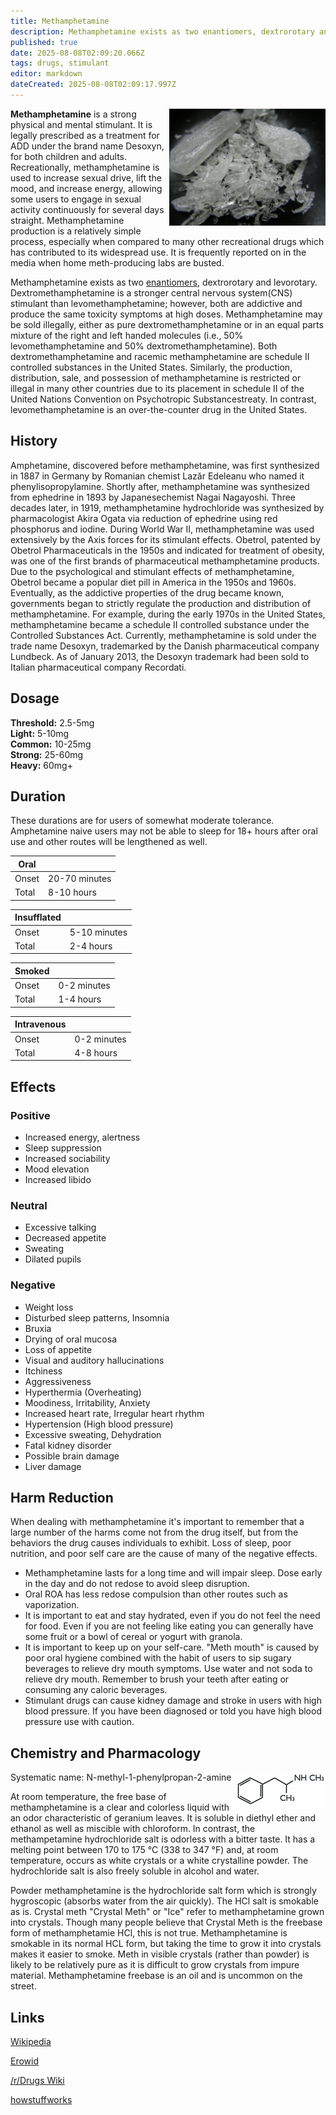 ```yaml
---
title: Methamphetamine
description: Methamphetamine exists as two enantiomers, dextrorotary and levorotary. Dextromethamphetamine is a stronger central nervous system(CNS) stimulant than...
published: true
date: 2025-08-08T02:09:20.066Z
tags: drugs, stimulant
editor: markdown
dateCreated: 2025-08-08T02:09:17.997Z
---
```


<img src="/assets/crystal_meth.jpg" width="250" align="right">

**Methamphetamine** is a strong physical and mental stimulant. It is legally prescribed as a treatment for ADD under the brand name Desoxyn, for both children and adults. Recreationally, methamphetamine is used to increase sexual drive, lift the mood, and increase energy, allowing some users to engage in sexual activity continuously for several days straight. Methamphetamine production is a relatively simple process, especially when compared to many other recreational drugs which has contributed to its widespread use. It is frequently reported on in the media when home meth-producing labs are busted.

Methamphetamine exists as two [enantiomers](/en/untagged/glossary#enantiomer), dextrorotary and levorotary. Dextromethamphetamine is a stronger central nervous system(CNS) stimulant than levomethamphetamine; however, both are addictive and produce the same toxicity symptoms at high doses. Methamphetamine may be sold illegally, either as pure dextromethamphetamine or in an equal parts mixture of the right and left handed molecules (i.e., 50% levomethamphetamine and 50% dextromethamphetamine). Both dextromethamphetamine and racemic methamphetamine are schedule II controlled substances in the United States. Similarly, the production, distribution, sale, and possession of methamphetamine is restricted or illegal in many other countries due to its placement in schedule II of the United Nations Convention on Psychotropic Substancestreaty. In contrast, levomethamphetamine is an over-the-counter drug in the United States.

## History

Amphetamine, discovered before methamphetamine, was first synthesized in 1887 in Germany by Romanian chemist Lazăr Edeleanu who named it phenylisopropylamine. Shortly after, methamphetamine was synthesized from ephedrine in 1893 by Japanesechemist Nagai Nagayoshi. Three decades later, in 1919, methamphetamine hydrochloride was synthesized by pharmacologist Akira Ogata via reduction of ephedrine using red phosphorus and iodine. During World War II, methamphetamine was used extensively by the Axis forces for its stimulant effects. Obetrol, patented by Obetrol Pharmaceuticals in the 1950s and indicated for treatment of obesity, was one of the first brands of pharmaceutical methamphetamine products. Due to the psychological and stimulant effects of methamphetamine, Obetrol became a popular diet pill in America in the 1950s and 1960s. Eventually, as the addictive properties of the drug became known, governments began to strictly regulate the production and distribution of methamphetamine. For example, during the early 1970s in the United States, methamphetamine became a schedule II controlled substance under the Controlled Substances Act. Currently, methamphetamine is sold under the trade name Desoxyn, trademarked by the Danish pharmaceutical company Lundbeck. As of January 2013, the Desoxyn trademark had been sold to Italian pharmaceutical company Recordati.

## Dosage

**Threshold:** 2.5-5mg  
**Light:** 5-10mg  
**Common:** 10-25mg  
**Strong:** 25-60mg  
**Heavy:** 60mg+

## Duration

These durations are for users of somewhat moderate tolerance. Amphetamine naive users may not be able to sleep for 18+ hours after oral use and other routes will be lengthened as well.

| Oral |  |
|------|---|
| Onset | 20-70 minutes |
| Total | 8-10 hours |

| Insufflated |  |
|-------------|---|
| Onset | 5-10 minutes |
| Total | 2-4 hours |

| Smoked |  |
|--------|---|
| Onset | 0-2 minutes |
| Total | 1-4 hours |

| Intravenous |  |
|-------------|---|
| Onset | 0-2 minutes |
| Total | 4-8 hours |

## Effects

### Positive

* Increased energy, alertness
* Sleep suppression
* Increased sociability
* Mood elevation
* Increased libido

### Neutral

* Excessive talking
* Decreased appetite
* Sweating
* Dilated pupils

### Negative

* Weight loss
* Disturbed sleep patterns, Insomnia
* Bruxia
* Drying of oral mucosa
* Loss of appetite
* Visual and auditory hallucinations
* Itchiness
* Aggressiveness
* Hyperthermia (Overheating)
* Moodiness, Irritability, Anxiety
* Increased heart rate, Irregular heart rhythm
* Hypertension (High blood pressure)
* Excessive sweating, Dehydration
* Fatal kidney disorder
* Possible brain damage
* Liver damage

## Harm Reduction

When dealing with methamphetamine it's important to remember that a large number of the harms come not from the drug itself, but from the behaviors the drug causes individuals to exhibit. Loss of sleep, poor nutrition, and poor self care are the cause of many of the negative effects.

* Methamphetamine lasts for a long time and will impair sleep. Dose early in the day and do not redose to avoid sleep disruption.
* Oral ROA has less redose compulsion than other routes such as vaporization.
* It is important to eat and stay hydrated, even if you do not feel the need for food. Even if you are not feeling like eating you can generally have some fruit or a bowl of cereal or yogurt with granola.
* It is important to keep up on your self-care. "Meth mouth" is caused by poor oral hygiene combined with the habit of users to sip sugary beverages to relieve dry mouth symptoms. Use water and not soda to relieve dry mouth. Remember to brush your teeth after eating or consuming any caloric beverages.
* Stimulant drugs can cause kidney damage and stroke in users with high blood pressure. If you have been diagnosed or told you have high blood pressure use with caution.

## Chemistry and Pharmacology

<img src="/assets/meth_molecule.jpg" width="150" align="right">

Systematic name: N-methyl-1-phenylpropan-2-amine

At room temperature, the free base of methamphetamine is a clear and colorless liquid with an odor characteristic of geranium leaves. It is soluble in diethyl ether and ethanol as well as miscible with chloroform. In contrast, the methampetamine hydrochloride salt is odorless with a bitter taste. It has a melting point between 170 to 175 °C (338 to 347 °F) and, at room temperature, occurs as white crystals or a white crystalline powder. The hydrochloride salt is also freely soluble in alcohol and water.

Powder methamphetamine is the hydrochloride salt form which is strongly hygroscopic (absorbs water from the air quickly). The HCl salt is smokable as is. Crystal meth "Crystal Meth" or "Ice" refer to methamphetamine grown into crystals. Though many people believe that Crystal Meth is the freebase form of methamphetamie HCl, this is not true. Methamphetamine is smokable in its normal HCL form, but taking the time to grow it into crystals makes it easier to smoke. Meth in visible crystals (rather than powder) is likely to be relatively pure as it is difficult to grow crystals from impure material. Methamphetamine freebase is an oil and is uncommon on the street.

## Links

[Wikipedia](https://en.wikipedia.org/wiki/Methamphetamine)

[Erowid](https://www.erowid.org/chemicals/meth/meth.shtml)

[/r/Drugs Wiki](http://reddit.com/r/Drugs/wiki/methamphetamine)

[howstuffworks](http://science.howstuffworks.com/meth3.htm)